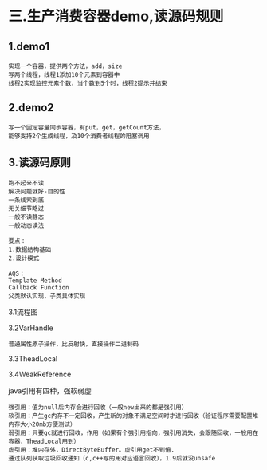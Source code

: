 # 三.生产消费容器demo,读源码规则

## 1.demo1

```
实现一个容器，提供两个方法，add，size
写两个线程，线程1添加10个元素到容器中
线程2实现监控元素个数，当个数到5个时，线程2提示并结束
```

## 2.demo2

```
写一个固定容量同步容器，有put，get，getCount方法，
能够支持2个生成线程，及10个消费者线程的阻塞调用
```

## 3.读源码原则

```
跑不起来不读
解决问题就好-目的性
一条线索到底
无关细节略过
一般不读静态
一般动态读法

要点：
1.数据结构基础
2.设计模式

AQS：
Template Method
Callback Function
父类默认实现，子类具体实现
```

3.1流程图

3.2VarHandle

```
普通属性原子操作，比反射快，直接操作二进制码
```

3.3TheadLocal

3.4WeakReference

java引用有四种，强软弱虚

```
强引用：值为null后内存会进行回收（一般new出来的都是强引用）
软引用：产生gc内存不一定回收，产生新的对象不满足空间时才进行回收（验证程序需要配置堆内存大小20mb方便测试）
弱引用：只要gc就进行回收，作用（如果有个强引用指向，强引用消失，会跟随回收，一般用在容器，TheadLocal用到）
虚引用：堆内存外，DirectByteBuffer。虚引用get不到值.
通过队列获取垃圾回收通知（c,c++写的用对应语言回收），1.9后就没unsafe
```

## 



